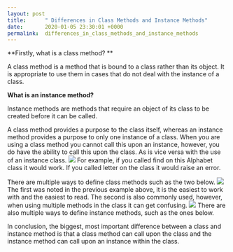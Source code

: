 ```yaml
---
layout: post
title:      " Differences in Class Methods and Instance Methods"
date:       2020-01-05 23:30:01 +0000
permalink:  differences_in_class_methods_and_instance_methods
---
```



**Firstly, what is a class method? **

A class method is a method that is bound to a class rather than its object. It is appropriate to use them in cases that do not deal with the instance of a class.

**What is an instance method?**

Instance methods are methods that require an object of its class to be created before it can be called. 

A class method provides a purpose to the class itself, whereas an instance method provides a purpose to only one instance of a class. When you are using a class method you cannot call this upon an instance, however, you do have the ability to call this upon the class. As is vice versa with the use of an instance class.
![](https://imgur.com/9ExB6JA)
For example, if you called find on this Alphabet class it would work. If you called letter on the class it would raise an error.

There are multiple ways to define class methods such as the two below.
![](https://imgur.com/5NzyKpo)
The first was noted in the previous example above, it is the easiest to work with and the easiest to read. The second is also commonly used, however, when using multiple methods in the class it can get confusing.
![](https://imgur.com/Bw91UeN)
There are also multiple ways to define instance methods, such as the ones below.

In conclusion, the biggest, most important difference between a class and instance method is that a class method can call upon the class and the instance method can call upon an instance within the class.

